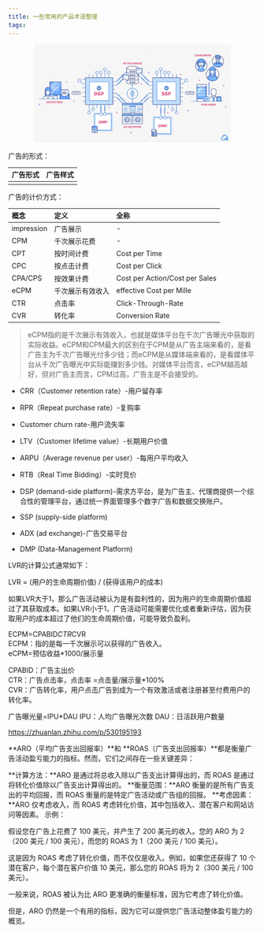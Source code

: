 ```yaml
---
title: 一些常用的产品术语整理
tags:
---
```



<center>
    <img src="../images/pm/ad_platform.jpg" width="400"/>
</center>


广告的形式：

| 广告形式 | 广告样式 |
|:-----|:-----|
|      |      |

广告的计价方式：

| 概念         | 定义       | 全称                             |
|:-----------|:---------|:-------------------------------|
| impression | 广告展示     | -                              |
| CPM        | 千次展示花费   | -                              |
| CPT        | 按时间计费    | Cost per Time                  |
| CPC        | 按点击计费    | Cost per Click                 |
| CPA/CPS    | 按效果计费    | Cost per Action/Cost per Sales |
| eCPM       | 千次展示有效收入 | effective Cost per Mille       |
| CTR        | 点击率      | Click-Through-Rate             |
| CVR        | 转化率      | Conversion Rate                |

> eCPM指的是千次展示有效收入，也就是媒体平台在千次广告曝光中获取的实际收益。eCPM和CPM最大的区别在于CPM是从广告主端来看的，是看广告主为千次广告曝光付多少钱；而eCPM是从媒体端来看的，是看媒体平台从千次广告曝光中实际能赚到多少钱。对媒体平台而言，eCPM越高越好，但对广告主而言，CPM过高，广告主是不会接受的。


+ CRR（Customer retention rate）-用户留存率
+ RPR（Repeat purchase rate）-复购率
+ Customer churn rate-用户流失率
+ LTV（Customer lifetime value）-长期用户价值
+ ARPU（Average revenue per user）-每用户平均收入



+ RTB（Real Time Bidding）-实时竞价
+ DSP (demand-side platform)-需求方平台，是为广告主、代理商提供一个综合性的管理平台，通过统一界面管理多个数字广告和数据交换账户。
+ SSP (supply-side platform)
+ ADX (ad exchange)-广告交易平台
+ DMP (Data-Management Platform)


LVR的计算公式通常如下：

LVR = (用户的生命周期价值) / (获得该用户的成本)

如果LVR大于1，那么广告活动被认为是有盈利性的，因为用户的生命周期价值超过了其获取成本。如果LVR小于1，广告活动可能需要优化或者重新评估，因为获取用户的成本超过了他们的生命周期价值，可能导致负盈利。


ECPM=CPABID*CTR*CVR  
ECPM：指的是每一千次展示可以获得的广告收入。  
eCPM=预估收益*1000/展示量

CPABID：广告主出价  
CTR：广告点击率，点击率 =点击量/展示量*100%  
CVR：广告转化率，用户点击广告到成为一个有效激活或者注册甚至付费用户的转化率。


广告曝光量=IPU*DAU
IPU：人均广告曝光次数
DAU：日活跃用户数量


https://zhuanlan.zhihu.com/p/530195193




**ARO（平均广告支出回报率）**和 **ROAS（广告支出回报率）**都是衡量广告活动盈亏能力的指标。然而，它们之间存在一些关键差异：

**计算方法：**ARO 是通过将总收入除以广告支出计算得出的，而 ROAS 是通过将转化价值除以广告支出计算得出的。
**衡量范围：**ARO 衡量的是所有广告支出的平均回报，而 ROAS 衡量的是特定广告活动或广告组的回报。
**考虑因素：**ARO 仅考虑收入，而 ROAS 考虑转化价值，其中包括收入、潜在客户和网站访问等因素。
示例：

假设您在广告上花费了 100 美元，并产生了 200 美元的收入。您的 ARO 为 2（200 美元 / 100 美元），而您的 ROAS 为 1（200 美元 / 100 美元）。

这是因为 ROAS 考虑了转化价值，而不仅仅是收入。例如，如果您还获得了 10 个潜在客户，每个潜在客户价值 10 美元，那么您的 ROAS 将为 2（300 美元 / 100 美元）。

一般来说，ROAS 被认为比 ARO 更准确的衡量标准，因为它考虑了转化价值。

但是，ARO 仍然是一个有用的指标，因为它可以提供您广告活动整体盈亏能力的概览。